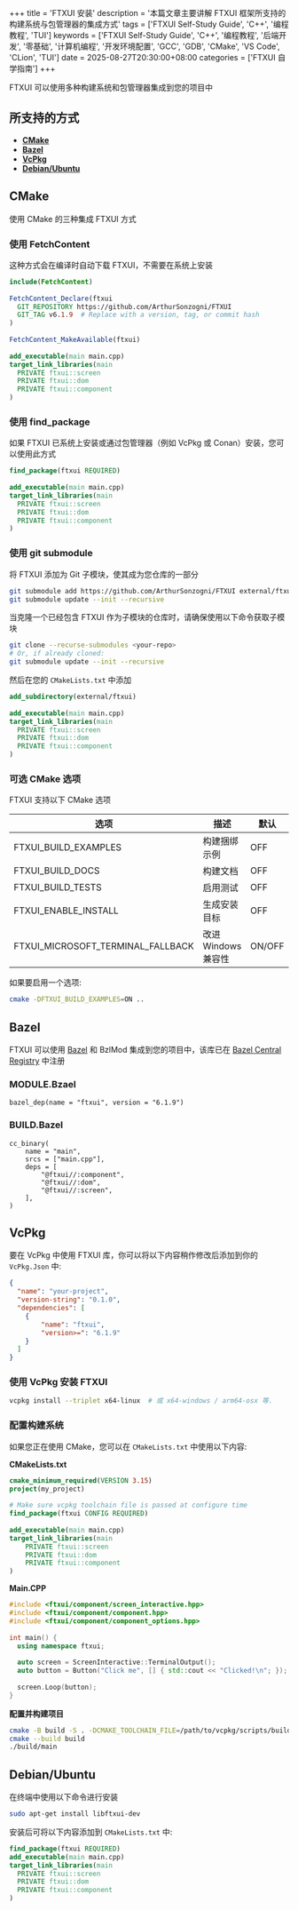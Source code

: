+++
title = 'FTXUI 安装'
description = '本篇文章主要讲解 FTXUI 框架所支持的构建系统与包管理器的集成方式'
tags = ['FTXUI Self-Study Guide', 'C++', '编程教程', 'TUI']
keywords = ['FTXUI Self-Study Guide', 'C++', '编程教程', '后端开发', '零基础', '计算机编程', '开发环境配置', 'GCC', 'GDB', 'CMake', 'VS Code', 'CLion', 'TUI']
date = 2025-08-27T20:30:00+08:00
categories = ['FTXUI 自学指南']
+++

FTXUI 可以使用多种构建系统和包管理器集成到您的项目中

## 所支持的方式

*	[**CMake**](#cmake)
*	[**Bazel**](#bazel)
*	[**VcPkg**](#vcpkg)
*	[**Debian/Ubuntu**](#debianubuntu)

## CMake

使用 CMake 的三种集成 FTXUI 方式

### 使用 FetchContent

这种方式会在编译时自动下载 FTXUI，不需要在系统上安装

```cmake
include(FetchContent)
 
FetchContent_Declare(ftxui
  GIT_REPOSITORY https://github.com/ArthurSonzogni/FTXUI
  GIT_TAG v6.1.9  # Replace with a version, tag, or commit hash
)
 
FetchContent_MakeAvailable(ftxui)
 
add_executable(main main.cpp)
target_link_libraries(main
  PRIVATE ftxui::screen
  PRIVATE ftxui::dom
  PRIVATE ftxui::component
)
```

### 使用 find_package

如果 FTXUI 已系统上安装或通过包管理器（例如 VcPkg 或 Conan）安装，您可以使用此方式

```cmake
find_package(ftxui REQUIRED)
 
add_executable(main main.cpp)
target_link_libraries(main
  PRIVATE ftxui::screen
  PRIVATE ftxui::dom
  PRIVATE ftxui::component
)
```

### 使用 git submodule

将 FTXUI 添加为 Git 子模块，使其成为您仓库的一部分

```bash
git submodule add https://github.com/ArthurSonzogni/FTXUI external/ftxui
git submodule update --init --recursive
```

当克隆一个已经包含 FTXUI 作为子模块的仓库时，请确保使用以下命令获取子模块

```bash
git clone --recurse-submodules <your-repo>
# Or, if already cloned:
git submodule update --init --recursive
```

然后在您的 `CMakeLists.txt` 中添加

```cmake
add_subdirectory(external/ftxui)
 
add_executable(main main.cpp)
target_link_libraries(main
  PRIVATE ftxui::screen
  PRIVATE ftxui::dom
  PRIVATE ftxui::component
)
```

### 可选 CMake 选项

FTXUI 支持以下 CMake 选项

|选项|描述|默认|
|---|---|---|
|FTXUI_BUILD_EXAMPLES|构建捆绑示例|OFF|
|FTXUI_BUILD_DOCS|构建文档|OFF|
|FTXUI_BUILD_TESTS|启用测试|OFF|
|FTXUI_ENABLE_INSTALL|生成安装目标|OFF|
|FTXUI_MICROSOFT_TERMINAL_FALLBACK|改进 Windows 兼容性|ON/OFF|

如果要启用一个选项:

```bash
cmake -DFTXUI_BUILD_EXAMPLES=ON ..
```

## Bazel

FTXUI 可以使用 [Bazel](https://bazel.build/) 和 BzlMod 集成到您的项目中，该库已在 [Bazel Central Registry](https://registry.bazel.build/modules/ftxui) 中注册

### MODULE.Bzael

```bazel
bazel_dep(name = "ftxui", version = "6.1.9")
```

### BUILD.Bazel

```bazel
cc_binary(
    name = "main",
    srcs = ["main.cpp"],
    deps = [
        "@ftxui//:component",
        "@ftxui//:dom",
        "@ftxui//:screen",
    ],
)
```

## VcPkg

要在 VcPkg 中使用 FTXUI 库，你可以将以下内容稍作修改后添加到你的 `VcPkg.Json` 中:

```json
{
  "name": "your-project",
  "version-string": "0.1.0",
  "dependencies": [
    {
        "name": "ftxui",
        "version>=": "6.1.9"
    }
  ]
}
```

### 使用 VcPkg 安装 FTXUI

```bash
vcpkg install --triplet x64-linux  # 或 x64-windows / arm64-osx 等.
```

### 配置构建系统

如果您正在使用 CMake，您可以在 `CMakeLists.txt` 中使用以下内容:

**CMakeLists.txt**

```cmake
cmake_minimum_required(VERSION 3.15)
project(my_project)
 
# Make sure vcpkg toolchain file is passed at configure time
find_package(ftxui CONFIG REQUIRED)
 
add_executable(main main.cpp)
target_link_libraries(main
    PRIVATE ftxui::screen
    PRIVATE ftxui::dom
    PRIVATE ftxui::component
)
```

**Main.CPP**

```cpp
#include <ftxui/component/screen_interactive.hpp>
#include <ftxui/component/component.hpp>
#include <ftxui/component/component_options.hpp>
 
int main() {
  using namespace ftxui;
 
  auto screen = ScreenInteractive::TerminalOutput();
  auto button = Button("Click me", [] { std::cout << "Clicked!\n"; });
 
  screen.Loop(button);
}
```

**配置并构建项目**

```bash
cmake -B build -S . -DCMAKE_TOOLCHAIN_FILE=/path/to/vcpkg/scripts/buildsystems/vcpkg.cmake
cmake --build build
./build/main
```

## Debian/Ubuntu

在终端中使用以下命令进行安装

```bash
sudo apt-get install libftxui-dev
```

安装后可将以下内容添加到 `CMakeLists.txt` 中:

```cmake
find_package(ftxui REQUIRED)
add_executable(main main.cpp)
target_link_libraries(main
  PRIVATE ftxui::screen
  PRIVATE ftxui::dom
  PRIVATE ftxui::component
)
```